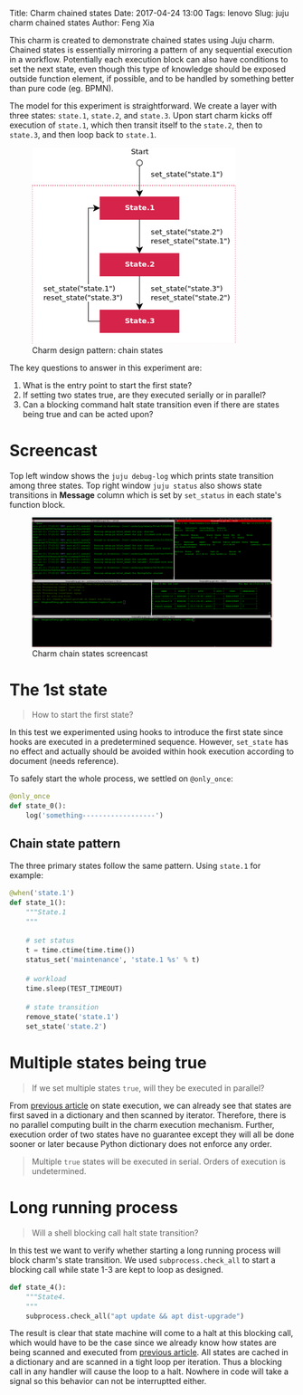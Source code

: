 Title: Charm chained states
Date: 2017-04-24 13:00
Tags: lenovo
Slug: juju charm chained states
Author: Feng Xia

This charm is created to demonstrate chained states using Juju
charm. Chained states is essentially mirroring a pattern of any sequential
execution in a workflow. Potentially each execution block can also
have conditions to set the next state, even though this type of knowledge
should be exposed outside function element, if possible, and to be
handled by something better than pure code (eg. BPMN).

The model for this experiment is straightforward. We create a layer
with three states: `state.1`, `state.2`, and `state.3`. Upon start
charm kicks off execution of `state.1`, which then transit itself to
the `state.2`, then to `state.3`, and then loop back to `state.1`.

<figure class="s6 m6 s12 center">
  <img src="/images/charm%20chain%20states.png" />
  <figcaption>Charm design pattern: chain states</figcaption>
</figure>

The key questions to answer in this experiment are:

1. What is the entry point to start the first state?
2. If setting two states true, are they executed serially or
   in parallel?
3. Can a blocking command halt state transition even if there are
   states being true and can be acted upon? 
   
# Screencast

Top left window shows the `juju debug-log` which prints state
transition among three states. Top right window `juju status` also
shows state transitions in **Message** column which is set by
`set_status` in each state's function block.

<figure class="s12 center">
  <img src="/images/charm%20chained%20states%20screencast.gif" />
  <figcaption>Charm chain states screencast</figcaption>
</figure>


# The 1st state

> How to start the first state?

In this test we experimented using hooks to introduce the first state since hooks
are executed in a predetermined sequence. However, `set_state` has no
effect and actually should be avoided within hook execution according
to document (needs reference).

To safely start the whole process, we settled on `@only_once`:

```python
@only_once
def state_0():
    log('something------------------')
```

## Chain state pattern

The three primary states follow the same pattern. Using `state.1` for example:

```python
@when('state.1')
def state_1():
    """State.1
    """

    # set status
    t = time.ctime(time.time())
    status_set('maintenance', 'state.1 %s' % t)

    # workload
    time.sleep(TEST_TIMEOUT)

    # state transition
    remove_state('state.1')
    set_state('state.2')
```

# Multiple states being true

> If we set multiple states `true`, will they be executed in parallel?

From [previous article][1] on state execution, we can already see that
states are first saved in a dictionary and then scanned by
iterator. Therefore, there is no parallel computing built in the charm
execution mechanism. Further, execution order of two states have no
guarantee except they will all be done sooner or later because Python
dictionary does not enforce any order.

[1]: {filename}/workspace/openstack/charm_reactive.md

> Multiple `true` states will be executed in serial.
> Orders of execution is undetermined.

# Long running process

> Will a shell blocking call halt state transition?

In this test we want to verify whether starting a long running process
will block charm's state transition. We used `subprocess.check_all` to
start a blocking call while state 1-3 are kept to loop as designed.

```python
def state_4():
    """State4.
    """
    subprocess.check_all("apt update && apt dist-upgrade")
```

The result is clear that state machine will come to a halt at this
blocking call, which would have to be the case since we already know
how states are being scanned and executed from [previous
article][1]. All states are cached in a dictionary and are scanned in
a tight loop per iteration. Thus a blocking call in any handler will
cause the loop to a halt. Nowhere in code will take a signal so this
behavior can not be interruptted either.
